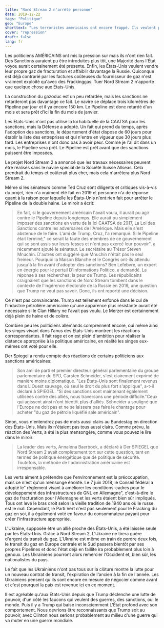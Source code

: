 ```yaml
---
title: "Nord Stream 2 n'arrête personne"
date: 2019-12-22
tags: "Politique"
geo: "Europe"
shorttext: "Les terroristes américains ont encore frappé. Ils veulent protéger les Européens du gaz russe et ouvrir des sanctions inutiles."
cover: "repression"
draft: false
lang: fr
---
```


Les politiciens AMÉRICAINS ont mis la pression sur mais ils n'ont rien fait. Des Sanctions auraient pu être introduites plus tôt, une Majorité dans l'État voyou aurait certainement été présente. Enfin, les États-Unis veulent vendre leur propre gaz de fracturation et affaiblir davantage la Russie. Quiconque est déjà contrarié par les factures coûteuses du fournisseur de gaz n'est vraiment exploité qu'avec des Frackinggas. Tuer Nord Stream 2 n'apporte que quelque chose aux États-Unis.

La construction du gazoduc est un peu retardée, mais les sanctions ne retarderont pas davantage ce fait. Le navire se déplace trois kilomètres de Pipeline par jour et il ya encore 150 km. Le Pipeline est donc retardé d'un mois et sera prêt d'ici la fin du mois de janvier.

Les États-Unis n'ont pas utilisé la loi habituelle de la CAATSA pour les sanctions, mais la Défense a adopté. Un fait qui prend du temps, après l'adoption des sanctions, le département d'état dispose de 60 jours pour établir la liste des entreprises et qui n'entre en vigueur que 30 jours plus tard. Les entreprises n'ont donc pas à avoir peur. Comme je l'ai dit dans un mois, le Pipeline sera prêt. Le Pipeline est prêt avant que des sanctions puissent être imposées.

Le projet Nord Stream 2 a annoncé que les travaux nécessaires peuvent être réalisés sans le navire spécial de la Société Suisse Allseas. Cela prendrait du temps et coûterait plus cher, mais cela n'arrêtera plus Nord Stream 2.

Même si les sénateurs comme Ted Cruz sont diligents et critiques vis-à-vis du projet, rien n'a vraiment été fait en 2019 et personne n'a de réponse quant à la raison pour laquelle les États-Unis n'ont rien fait pour arrêter le Pipeline de la double haine. Le miroir a écrit:

> En fait, si le gouvernement américain l'avait voulu, il aurait pu agir contre le Pipeline depuis longtemps. Elle aurait pu simplement imposer des sanctions en vertu de la loi CAATSA de 2017, La Loi des Sanctions contre les adversaires de l'Amérique. Mais elle s'est abstenue de le faire. L'ami de Trump, Cruz, l'a remarqué. Si le Pipeline était terminé," ce serait la faute des membres de ce gouvernement qui se sont assis sur leurs fesses et n'ont pas exercé leur pouvoir", a récemment ajouté le sénateur. Le secrétaire au Trésor Steven Mnuchin. D'autres ont suggéré que Mnuchin n'était pas le seul freineur. Pourquoi la Maison Blanche et le Congrès ont-ils attendu jusqu'à la fin avant d'adopter des sanctions? Ben Lefebvre, un expert en énergie pour le portail D'informations Politico, a demandé. La réponse à ses recherches: la peur de Trump. Les républicains craignaient que les sanctions de Nord Stream tombent dans le contexte de l'ingérence électorale de la Russie en 2016, une question que Trump ne veut pas savoir. Donc, ils ont reporté une décision.

Ce n'est pas convaincante. Trump est tellement enfoncé dans le cul de l'industrie pétrolière américaine qu'une apparence plus résistante aurait été nécessaire si le Clan Hillary ne l'avait pas voulu. Le Merzer est certainement déjà plein de haine et de colère.

Combien peu les politiciens allemands comprennent encore, oui même ainsi les singes vivant dans l'anus des États-Unis montrent les réactions correspondantes. Il fait rage et on est plein d'ambition pour réaliser la distance appropriée à la politique américaine, en réalité les singes eux-mêmes ont voté pour elle.

Der Spiegel a rendu compte des réactions de certains politiciens aux sanctions américaines:

> Son ami de parti et premier directeur général parlementaire du groupe parlementaire du SPD, Carsten Schneider, s'est clairement exprimé de manière moins diplomatique. "Les États-Unis sont finalement revenus dans L'Ouest sauvage, où seul le droit du plus fort s'applique", a-t-il déclaré à SPIEGEL. "Si des sanctions sont maintenant également utilisées contre des alliés, nous traversons une période difficile."Ceux qui agissent ainsi n'ont bientôt plus d'alliés. Schneider a souligné que l'Europe ne doit pas et ne se laissera pas faire le chantage pour acheter "du gaz de pétrole liquéfié sale américain".

Sinon, vous n'entendrez pas de mots aussi clairs au Bundestag en direction des États-Unis. Mais ils n'étaient pas tous aussi clairs. Comme prévu, la réaction des Verts, a été la plus mensongère, comme vous pouvez le lire dans le miroir:

> La leader des verts, Annalena Baerbock, a déclaré à Der SPIEGEL que Nord Stream 2 avait complètement tort sur cette question, tant en termes de politique énergétique que de politique de sécurité. Toutefois, la méthode de l'administration américaine est irresponsable.

Les verts aiment à prétendre que l'environnement est la préoccupation, mais ce n'est qu'un mensonge éhonté. Le 7 juin 2018, le Conseil fédéral a adopté le" règlement visant à améliorer les conditions-cadres pour le développement des infrastructures de GNL en Allemagne", c'est-à-dire le gaz de fracturation pour l'Allemagne et les verts étaient bien sûr impliqués. Tous ont levé le bras droit selon la vieille tradition de 1940 ans où le russe est le mal. Cependant, le Parti Vert n'est pas seulement pour le Fracking du gaz en soi, il a également voté en faveur du consommateur payant pour créer l'infrastructure appropriée.

L'Ukraine, supposée être un allié proche des États-Unis, a été laissée seule par les États-Unis. Grâce à Nord Stream 2, L'Ukraine ne tirera guère d'argent du transit du gaz. L'Ukraine est même en train de perdre deux fois, le transit du gaz en Europe centrale et le Sud passera bientôt par ses propres Pipelines et donc l'état déjà en faillite ira probablement plus loin à genoux. Les Ukrainiens pourront alors remercier l'Occident et, bien sûr, les nationalistes du pays.

Le fait que les Ukrainiens n'ont pas tous sur la clôture montre la lutte pour un nouveau contrat de transit, l'expiration de l'ancien à la fin de l'année. Les Ukrainiens pensent qu'ils sont encore en mesure de négocier comme avant et c'est pourquoi la paix est revenue ici en ce moment.

Il est agréable qu'aux États-Unis depuis que Trump déclenche une lutte de pouvoir, d'un côté les faucons qui veulent des guerres, des sanctions, oui le monde. Puis il y a Trump qui baise inconsciemment L'État profond avec son comportement. Nous devrions être reconnaissants que Trump soit au pouvoir, avec Clinton nous serions probablement au milieu d'une guerre qui va muter en une guerre mondiale.
